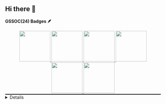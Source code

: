 ## Hi there 👋

<!--
**Prince-Tirkey/Prince-Tirkey** is a ✨ _special_ ✨ repository because its `README.md` (this file) appears on your GitHub profile.

Here are some ideas to get you started:

- 🔭 I’m currently working on ...
- 🌱 I’m currently learning ...
- 👯 I’m looking to collaborate on ...
- 🤔 I’m looking for help with ...
- 💬 Ask me about ...
- 📫 How to reach me: ...
- 😄 Pronouns: ...
- ⚡ Fun fact: ...
-->


 <summary><b>GSSOC(24) Badges 🪶</b></summary><br>
<div style='display:flex; align-items:center; gap: 10px; border-bottom: 2px solid black;' align='center'><a href="https://gssoc.girlscript.tech/leaderboard?year=<YEAR_BADGES>&username=Prince-Tirkey">
<img src="https://raw.githubusercontent.com/GSSoC24/Postman-Challenge/main/docs/assets/Postman%20White.png" width="100px" height="100px" />
  <img src="https://raw.githubusercontent.com/GSSoC24/Postman-Challenge/main/docs/assets/1.png" width="100px" height="100px" />
  <img src="https://raw.githubusercontent.com/GSSoC24/Postman-Challenge/main/docs/assets/2.png" width="100px" height="100px" />
  <img src="https://raw.githubusercontent.com/GSSoC24/Postman-Challenge/main/docs/assets/3.png" width="100px" height="100px" />
  <img src="https://raw.githubusercontent.com/GSSoC24/Postman-Challenge/main/docs/assets/4.png" width="100px" height="100px" />
  <img src="https://raw.githubusercontent.com/GSSoC24/Postman-Challenge/main/docs/assets/5.png" width="100px" height="100px" />
</div>
 
<details>
<summary><b>HOLOPIN Badges 🌱</b></summary><br>
<div>
 <a href="https://www.holopin.me/@princetirkey"> <img src="https://www.holopin.me/@princetirkey" alt="Holopin Badge"/> </a>
</div>
</details>
